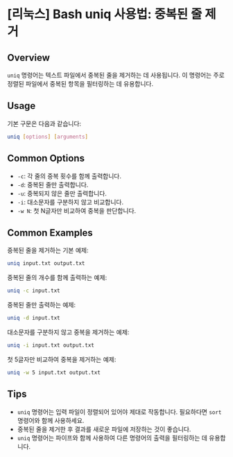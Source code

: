 # [리눅스] Bash uniq 사용법: 중복된 줄 제거

## Overview
`uniq` 명령어는 텍스트 파일에서 중복된 줄을 제거하는 데 사용됩니다. 이 명령어는 주로 정렬된 파일에서 중복된 항목을 필터링하는 데 유용합니다.

## Usage
기본 구문은 다음과 같습니다:
```bash
uniq [options] [arguments]
```

## Common Options
- `-c`: 각 줄의 중복 횟수를 함께 출력합니다.
- `-d`: 중복된 줄만 출력합니다.
- `-u`: 중복되지 않은 줄만 출력합니다.
- `-i`: 대소문자를 구분하지 않고 비교합니다.
- `-w N`: 첫 N글자만 비교하여 중복을 판단합니다.

## Common Examples
중복된 줄을 제거하는 기본 예제:
```bash
uniq input.txt output.txt
```

중복된 줄의 개수를 함께 출력하는 예제:
```bash
uniq -c input.txt
```

중복된 줄만 출력하는 예제:
```bash
uniq -d input.txt
```

대소문자를 구분하지 않고 중복을 제거하는 예제:
```bash
uniq -i input.txt output.txt
```

첫 5글자만 비교하여 중복을 제거하는 예제:
```bash
uniq -w 5 input.txt output.txt
```

## Tips
- `uniq` 명령어는 입력 파일이 정렬되어 있어야 제대로 작동합니다. 필요하다면 `sort` 명령어와 함께 사용하세요.
- 중복된 줄을 제거한 후 결과를 새로운 파일에 저장하는 것이 좋습니다.
- `uniq` 명령어는 파이프와 함께 사용하여 다른 명령어의 출력을 필터링하는 데 유용합니다.